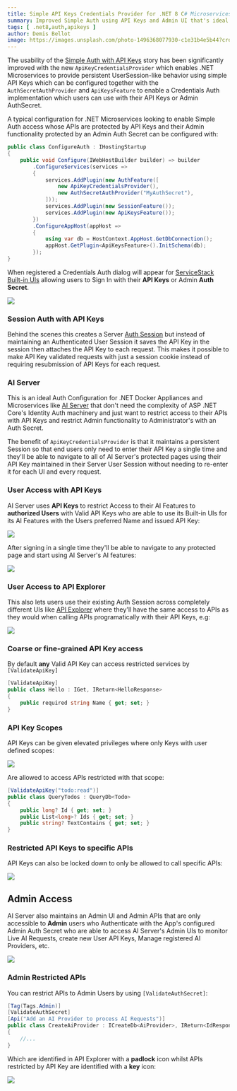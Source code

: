 ```yaml
---
title: Simple API Keys Credentials Provider for .NET 8 C# Microservices
summary: Improved Simple Auth using API Keys and Admin UI that's ideal for .NET 8 C# Microservices
tags: [ .net8,auth,apikeys ]
author: Demis Bellot
image: https://images.unsplash.com/photo-1496368077930-c1e31b4e5b44?crop=entropy&fit=crop&h=1000&w=2000
---
```


The usability of the [Simple Auth with API Keys](https://docs.servicestack.net/auth/admin-apikeys) story has
been significantly improved with the new `ApiKeyCredentialsProvider` which enables .NET Microservices to provide
persistent UserSession-like behavior using simple API Keys which can be configured together with the
`AuthSecretAuthProvider` and `ApiKeysFeature` to enable a Credentials Auth implementation which users can
use with their API Keys or Admin AuthSecret.

A typical configuration for .NET Microservices looking to enable Simple Auth access whose APIs are protected
by API Keys and their Admin functionality protected by an Admin Auth Secret can be configured with:

```csharp
public class ConfigureAuth : IHostingStartup
{
    public void Configure(IWebHostBuilder builder) => builder
        .ConfigureServices(services =>
        {
            services.AddPlugin(new AuthFeature([
                new ApiKeyCredentialsProvider(),
                new AuthSecretAuthProvider("MyAuthSecret"),
            ]));
            services.AddPlugin(new SessionFeature());
            services.AddPlugin(new ApiKeysFeature());
        })
        .ConfigureAppHost(appHost =>
        {
            using var db = HostContext.AppHost.GetDbConnection();
            appHost.GetPlugin<ApiKeysFeature>().InitSchema(db);
        });
}
```

When registered a Credentials Auth dialog will appear for [ServiceStack Built-in UIs](https://servicestack.net/auto-ui)
allowing users to Sign In with their **API Keys** or Admin **Auth Secret**.

![](/img/posts/apikey-credentials-auth/ai-server-auth-apiexplorer.png)

### Session Auth with API Keys

Behind the scenes this creates a Server [Auth Session](https://docs.servicestack.net/auth/sessions)
but instead of maintaining an Authenticated User Session it saves the API Key in the session then attaches the API Key
to each request. This makes it possible to make API Key validated requests with just a session cookie instead of
requiring resubmission of API Keys for each request.

### AI Server

This is an ideal Auth Configuration for .NET Docker Appliances and Microservices like [AI Server](/posts/ai-server)
that don't need the complexity of ASP .NET Core's Identity Auth machinery and just want to restrict access to their APIs
with API Keys and restrict Admin functionality to Administrator's with an Auth Secret.

The benefit of `ApiKeyCredentialsProvider` is that it maintains a persistent Session so that end users
only need to enter their API Key a single time and they'll be able to navigate to all of AI Server's protected
pages using their API Key maintained in their Server User Session without needing to re-enter it for each UI and
every request.

### User Access with API Keys

AI Server uses **API Keys** to restrict Access to their AI Features to **authorized Users** with Valid API Keys who
are able to use its Built-in UIs for its AI Features with the Users preferred Name and issued API Key:

![](/img/posts/apikey-credentials-auth/ai-server-auth-user.png)

After signing in a single time they'll be able to navigate to any protected page and start using AI Server's
AI features:

![](/img/posts/apikey-credentials-auth/ai-server-auth-user-chat.png)

### User Access to API Explorer

This also lets users use their existing Auth Session across completely different UIs
like [API Explorer](https://docs.servicestack.net/api-explorer)
where they'll have the same access to APIs as they would when calling APIs programatically with their API Keys, e.g:

![](/img/posts/apikey-credentials-auth/ai-server-auth-apiexplorer-api.png)

### Coarse or fine-grained API Key access

By default **any** Valid API Key can access restricted services by `[ValidateApiKey]`

```csharp
[ValidateApiKey]
public class Hello : IGet, IReturn<HelloResponse>
{
    public required string Name { get; set; }
}
```

### API Key Scopes

API Keys can be given elevated privileges where only Keys with user defined scopes:

![](https://docs.servicestack.net/img/pages/auth/simple/admin-ui-apikeys-edit.png)

Are allowed to access APIs restricted with that scope:

```csharp
[ValidateApiKey("todo:read")]
public class QueryTodos : QueryDb<Todo>
{
    public long? Id { get; set; }
    public List<long>? Ids { get; set; }
    public string? TextContains { get; set; }
}
```

### Restricted API Keys to specific APIs 

API Keys can also be locked down to only be allowed to call specific APIs:

![](https://docs.servicestack.net/img/pages/auth/simple/admin-ui-apikeys-restrict-to.png)

## Admin Access

AI Server also maintains an Admin UI and Admin APIs that are only accessible to **Admin** users who 
Authenticate with the App's configured Admin Auth Secret who are able to access AI Server's Admin
UIs to monitor Live AI Requests, create new User API Keys, Manage registered AI Providers, etc. 

![](/img/posts/apikey-credentials-auth/ai-server-auth-admin-jobs.png)

### Admin Restricted APIs

You can restrict APIs to Admin Users by using `[ValidateAuthSecret]`: 

```csharp
[Tag(Tags.Admin)]
[ValidateAuthSecret]
[Api("Add an AI Provider to process AI Requests")]
public class CreateAiProvider : ICreateDb<AiProvider>, IReturn<IdResponse>
{
    //...
}
```

Which are identified in API Explorer with a **padlock** icon whilst APIs restricted by API Key are 
identified with a **key** icon:

![](/img/posts/apikey-credentials-auth/ai-server-auth-apiexplorer-admin.png)
